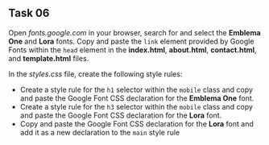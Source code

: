 ## Task 06
Open *fonts.google.com* in your browser, search for and select the **Emblema One** and **Lora** fonts. Copy and paste the `link` element provided by Google Fonts within the `head` element in the **index.html**, **about.html**, **contact.html**, and **template.html** files. 

In the *styles.css* file, create the following style rules:  
* Create a style rule for the `h1` selector within the `mobile` class and copy and paste the Google Font CSS declaration for the **Emblema One** font.
* Create a style rule for the `h3` selector within the `mobile` class and copy and paste the Google Font CSS declaration for the **Lora** font.
* Copy and paste the Google Font CSS declaration for the **Lora** font and add it as a new declaration to the `main` style rule
 